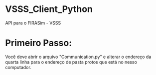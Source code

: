 # VSSS_Client_Python
API para o FIRASim - VSSS

# Primeiro Passo:

Você deve abrir o arquivo "Communication.py" e alterar o endereço da quarta linha para o endereço de pasta protos que está no nesso computador.
